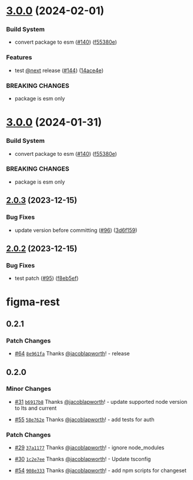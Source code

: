 # [3.0.0](https://github.com/jacoblapworth/figma-rest/compare/v2.0.3...v3.0.0) (2024-02-01)


### Build System

* convert package to esm ([#140](https://github.com/jacoblapworth/figma-rest/issues/140)) ([f55380e](https://github.com/jacoblapworth/figma-rest/commit/f55380ed1ba686f4bef025110800c391deb0dcba))


### Features

* test [@next](https://github.com/next) release ([#144](https://github.com/jacoblapworth/figma-rest/issues/144)) ([14ace4e](https://github.com/jacoblapworth/figma-rest/commit/14ace4e30f095eae35eedfe1277a566b41287b72))


### BREAKING CHANGES

* package is esm only

# [3.0.0](https://github.com/jacoblapworth/figma-rest/compare/v2.0.3...v3.0.0) (2024-01-31)


### Build System

* convert package to esm ([#140](https://github.com/jacoblapworth/figma-rest/issues/140)) ([f55380e](https://github.com/jacoblapworth/figma-rest/commit/f55380ed1ba686f4bef025110800c391deb0dcba))


### BREAKING CHANGES

* package is esm only

## [2.0.3](https://github.com/jacoblapworth/figma-rest/compare/v2.0.2...v2.0.3) (2023-12-15)


### Bug Fixes

* update version before committing ([#96](https://github.com/jacoblapworth/figma-rest/issues/96)) ([3d6f159](https://github.com/jacoblapworth/figma-rest/commit/3d6f159e16b077f0f133931add3694e80577161a))

## [2.0.2](https://github.com/jacoblapworth/figma-rest/compare/v2.0.1...v2.0.2) (2023-12-15)


### Bug Fixes

* test patch ([#95](https://github.com/jacoblapworth/figma-rest/issues/95)) ([f8eb5ef](https://github.com/jacoblapworth/figma-rest/commit/f8eb5efd8de015748b90ec6be5b093b421e7ff21))

# figma-rest

## 0.2.1

### Patch Changes

- [#64](https://github.com/jacoblapworth/figma-rest/pull/64) [`8e961fa`](https://github.com/jacoblapworth/figma-rest/commit/8e961fa04c20a261b843f92cadabf7560bf2e98a) Thanks [@jacoblapworth](https://github.com/jacoblapworth)! - release

## 0.2.0

### Minor Changes

- [#31](https://github.com/jacoblapworth/figma-rest/pull/31) [`b6917b8`](https://github.com/jacoblapworth/figma-rest/commit/b6917b829e5bf7c98f2dc8cf68725a9a6ad5f030) Thanks [@jacoblapworth](https://github.com/jacoblapworth)! - update supported node version to lts and current

- [#55](https://github.com/jacoblapworth/figma-rest/pull/55) [`58e762e`](https://github.com/jacoblapworth/figma-rest/commit/58e762e3c698fc72729cbc432462fe6c09d1a3a2) Thanks [@jacoblapworth](https://github.com/jacoblapworth)! - add tests for auth

### Patch Changes

- [#29](https://github.com/jacoblapworth/figma-rest/pull/29) [`37a1177`](https://github.com/jacoblapworth/figma-rest/commit/37a117727ab5f82b3d19ca5861589b05e29204ea) Thanks [@jacoblapworth](https://github.com/jacoblapworth)! - ignore node_modules

- [#30](https://github.com/jacoblapworth/figma-rest/pull/30) [`1c2e7ee`](https://github.com/jacoblapworth/figma-rest/commit/1c2e7ee837a2a4bc2296e492323683c70f089b32) Thanks [@jacoblapworth](https://github.com/jacoblapworth)! - Update tsconfig

- [#54](https://github.com/jacoblapworth/figma-rest/pull/54) [`908e333`](https://github.com/jacoblapworth/figma-rest/commit/908e333655988fcd2197bce2b08f83ef4680fad3) Thanks [@jacoblapworth](https://github.com/jacoblapworth)! - add npm scripts for changeset
